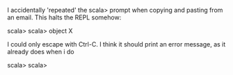 I accidentally 'repeated' the scala> prompt when copying and pasting from an email. This halts the REPL somehow:

scala> scala> object X

I could only escape with Ctrl-C. I think it should print an error message, as it already does when i do

scala> scala>
